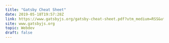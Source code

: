 ```yaml
---
title: "Gatsby Cheat Sheet"
date: 2019-05-18T19:57:28Z
link: https://www.gatsbyjs.org/gatsby-cheat-sheet.pdf?utm_medium=RSS&utm_source=hune
site: www.gatsbyjs.org
topic: Webdev
draft: false
---
```

